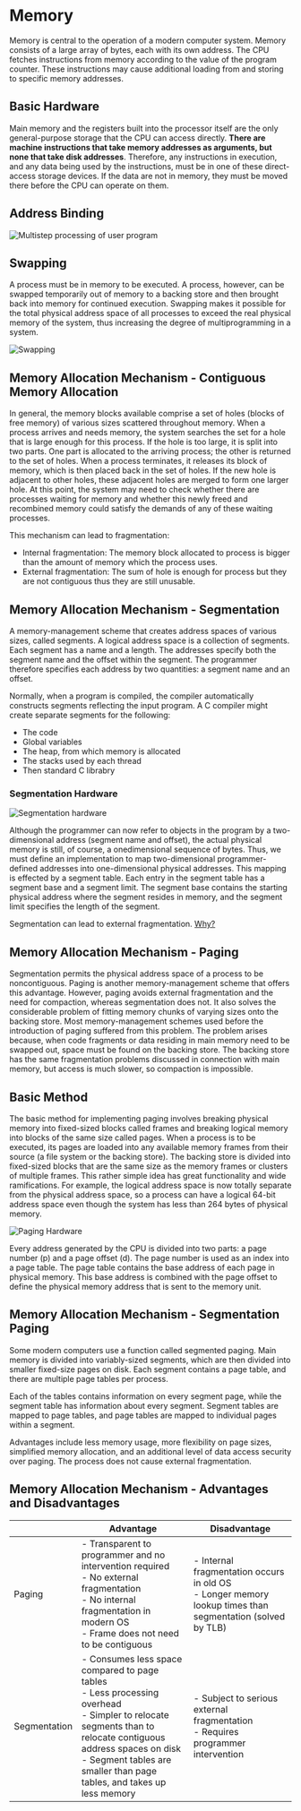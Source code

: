 # Memory

Memory is central to the operation of a modern computer system. Memory consists of a large array of bytes, each with its own address. The CPU fetches instructions from memory according to the value of the program counter. These instructions may cause additional loading from and storing to specific memory addresses.

## Basic Hardware

Main memory and the registers built into the processor itself are the only general-purpose storage that the CPU can access directly. **There are machine instructions that take memory addresses as arguments, but none that take disk addresses**. Therefore, any instructions in execution, and any data being used by the instructions, must be in one of these direct-access storage devices. If the data are not in memory, they must be moved there before the CPU can operate on them.

## Address Binding

![Multistep processing of user program](images/program_creation.png)

## Swapping

A process must be in memory to be executed. A process, however, can be swapped temporarily out of memory to a backing store and then brought back into memory for continued execution. Swapping makes it possible for the total physical address space of all processes to exceed the real physical memory of the system, thus increasing the degree of multiprogramming in a
system.

![Swapping](images/swapping.png)

## Memory Allocation Mechanism - Contiguous Memory Allocation

In general, the memory blocks available comprise a set of holes (blocks of free memory) of various sizes scattered throughout memory. When a process arrives and needs memory, the system searches the set for a hole that is large enough for this process. If the hole is too large, it is split into two parts. One part is allocated to the arriving process; the other is returned to the set of holes. When a process terminates, it releases its block of memory, which is then placed back in the set of holes. If the new hole is adjacent to other holes, these adjacent holes are merged to form one larger hole. At this point, the system may need to check whether there are processes waiting for memory and whether this newly freed and recombined memory could satisfy the demands of any of these waiting processes.

This mechanism can lead to fragmentation:

- Internal fragmentation: The memory block allocated to process is bigger than the amount of memory which the process uses.  
- External fragmentation: The sum of hole is enough for process but they are not contiguous thus they are still unusable.

## Memory Allocation Mechanism - Segmentation

A memory-management scheme that creates address spaces of various sizes, called segments. A logical address space is a collection of segments. Each segment has a name and a length. The addresses specify both the segment name and the offset within the segment. The programmer therefore specifies each address by two quantities: a segment name and an offset.

Normally, when a program is compiled, the compiler automatically constructs segments reflecting the input program. A C compiler might create separate segments for the following:

- The code
- Global variables
- The heap, from which memory is allocated
- The stacks used by each thread
- Then standard C librabry

### Segmentation Hardware

![Segmentation hardware](images/segmentation_hardware.png)

Although the programmer can now refer to objects in the program by a two-dimensional address (segment name and offset), the actual physical memory is still, of course, a onedimensional sequence of bytes. Thus, we must define an implementation to map two-dimensional programmer-defined addresses into one-dimensional physical addresses. This mapping is effected by a segment table. Each entry in the segment table has a segment base and a segment limit. The segment base contains the starting physical address where the segment resides in memory, and the segment limit specifies the length of the segment.

Segmentation can lead to external fragmentation. [Why?](https://www.quora.com/How-external-fragmentation-is-possible-in-memory-management-using-Segmentation-scheme-in-OS)

## Memory Allocation Mechanism - Paging

Segmentation permits the physical address space of a process to be noncontiguous. Paging is another memory-management scheme that offers this advantage. However, paging avoids external fragmentation and the need for compaction, whereas segmentation does not. It also solves the considerable problem of fitting memory chunks of varying sizes onto the backing store. Most memory-management schemes used before the introduction of paging suffered from this problem. The problem arises because, when code fragments or data residing in main memory need to be swapped out, space must be found on the backing store. The backing store has the same fragmentation problems discussed in connection with main memory, but access is much slower, so compaction is impossible.

## Basic Method

The basic method for implementing paging involves breaking physical memory into fixed-sized blocks called frames and breaking logical memory into blocks of the same size called pages. When a process is to be executed, its pages are loaded into any available memory frames from their source (a file system or the backing store). The backing store is divided into fixed-sized blocks that are the same size as the memory frames or clusters of multiple frames. This rather simple idea has great functionality and wide ramifications. For example, the logical address space is now totally separate from the physical address space, so a process can have a logical 64-bit address space even though the system has less than 264 bytes of physical memory.

![Paging Hardware](images/paging_hardware.png)

Every address generated by the CPU is divided into two parts: a page number (p) and a page offset (d). The page number is used as an index into a page table. The page table contains the base address of each page in physical memory. This base address is combined with the page offset to define the physical memory address that is sent to the memory unit.

## Memory Allocation Mechanism - Segmentation Paging

Some modern computers use a function called segmented paging. Main memory is divided into variably-sized segments, which are then divided into smaller fixed-size pages on disk. Each segment contains a page table, and there are multiple page tables per process.

Each of the tables contains information on every segment page, while the segment table has information about every segment. Segment tables are mapped to page tables, and page tables are mapped to individual pages within a segment.

Advantages include less memory usage, more flexibility on page sizes, simplified memory allocation, and an additional level of data access security over paging. The process does not cause external fragmentation.

## Memory Allocation Mechanism - Advantages and Disadvantages

|              | Advantage                                                                                                                                                                                                                                            | Disadvantage                                                                                                   |
|--------------|------------------------------------------------------------------------------------------------------------------------------------------------------------------------------------------------------------------------------------------------------|----------------------------------------------------------------------------------------------------------------|
| Paging       | - Transparent to programmer and no intervention required <br/> - No external fragmentation <br/> - No internal fragmentation in modern OS <br/> - Frame does not need to be contiguous <br/>                                                         | - Internal fragmentation occurs in old OS <br/> - Longer memory lookup times than segmentation (solved by TLB) |
| Segmentation | - Consumes less space compared to page tables <br/> - Less processing overhead <br/> - Simpler to relocate segments than to relocate contiguous address spaces on disk <br/> - Segment tables are smaller than page tables, and takes up less memory | - Subject to serious external fragmentation <br/> - Requires programmer intervention                           |